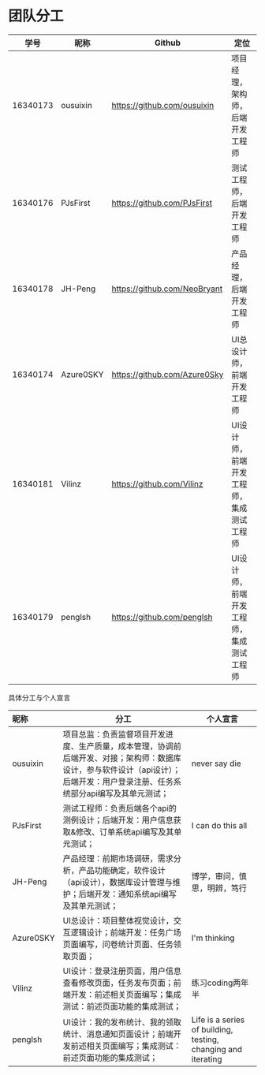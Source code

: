 # 团队分工

| 学号     | 昵称      | Github                         | 定位                                     |
| -------- | --------- | ------------------------------ | ---------------------------------------- |
| 16340173 | ousuixin  | <https://github.com/ousuixin>  | 项目经理，架构师，后端开发工程师         |
| 16340176 | PJsFirst  | <https://github.com/PJsFirst>  | 测试工程师，后端开发工程师               |
| 16340178 | JH-Peng   | <https://github.com/NeoBryant> | 产品经理，后端开发工程师                 |
| 16340174 | Azure0SKY | <https://github.com/Azure0Sky> | UI总设计师，前端开发工程师               |
| 16340181 | Vilinz    | <https://github.com/Vilinz>    | UI设计师，前端开发工程师，集成测试工程师 |
| 16340179 | penglsh   | <https://github.com/penglsh>   | UI设计师，前端开发工程师，集成测试工程师 |

具体分工与个人宣言

| 昵称      | 分工                                                         | 个人宣言                                                     |
| :-------- | ------------------------------------------------------------ | ------------------------------------------------------------ |
| ousuixin  | 项目总监：负责监督项目开发进度、生产质量，成本管理，协调前后端开发、对接；架构师：数据库设计，参与软件设计（api设计）；后端开发：用户登录注册、任务系统部分api编写及其单元测试； | never say die                                                |
| PJsFirst  | 测试工程师：负责后端各个api的测例设计；后端开发：用户信息获取&修改、订单系统api编写及其单元测试； | I can do this all                                            |
| JH-Peng   | 产品经理：前期市场调研，需求分析，产品功能确定，软件设计（api设计），数据库设计管理与维护；后端开发：通知系统api编写及其单元测试； | 博学，审问，慎思，明辨，笃行                                 |
| Azure0SKY | UI总设计：项目整体视觉设计，交互逻辑设计；前端开发：任务广场页面编写，问卷统计页面、任务领取页面； | I'm thinking                                                 |
| Vilinz    | UI设计：登录注册页面，用户信息查看修改页面，任务发布页面；前端开发：前述相关页面编写；集成测试：前述页面功能的集成测试； | 练习coding两年半                                             |
| penglsh   | UI设计：我的发布统计、我的领取统计、消息通知页面设计；前端开发前述相关页面编写；集成测试：前述页面功能的集成测试； | Life is a series of building, testing, changing and iterating |

